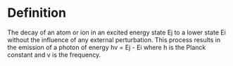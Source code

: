# Definition

The decay of an atom or ion in an excited energy state Ej to a lower
state Ei without the influence of any external perturbation. This
process results in the emission of a photon of energy hv = Ej - Ei where
h is the Planck constant and v is the frequency.
